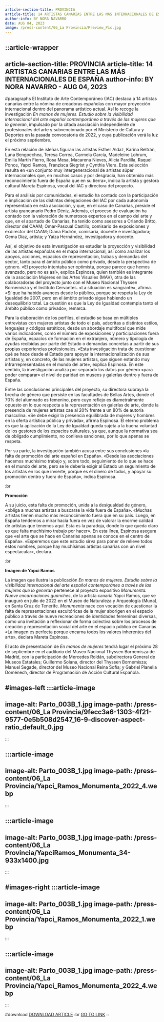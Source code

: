 ```yaml
---
article-section-title: PROVINCIA
article-title: 14 ARTISTAS CANARIAS ENTRE LAS MÁS INTERNACIONALES DE ESPAÑA
author-info: BY NORA NAVARRO
date: AUG 04, 2023
image: /press-content/06_La Provincia/Preview_Pic.jpg
---
```


::article-wrapper
---
article-section-title: PROVINCIA
article-title: 14 ARTISTAS CANARIAS ENTRE LAS MÁS INTERNACIONALES DE ESPAÑA
author-info: BY NORA NAVARRO - AUG 04, 2023
---
#paragraphs
El Instituto de Arte Contemporáneo (IAC) destaca a 14 artistas canarias entre la nómina de creadoras españolas con mayor proyección internacional dentro del panorama artístico actual. Así lo recoge la investigación _En manos de mujeres. Estudio sobre la visibilidad internacional del arte español contemporáneo a través de las mujeres que lo generan_, impulsado por la citada asociación independiente de profesionales del arte y subvencionado por el Ministerio de Cultura y Deportes en la pasada convocatoria de 2022, y cuya publicación verá la luz el próximo septiembre.

En esta relación de isleñas figuran las artistas Esther Aldaz, Karina Beltrán, Luna Bengoechea, Teresa Correa, Carmela García, Madeleine Lohrum, Emilia Martín Fierro, Rosa Mesa, Macarena Nieves, Alicia Pardilla, Raquel Ponce, Yapci Ramos, Franzisca Siegrist y Cynthia Viera. Esta selección resulta en «un conjunto muy intergeneracional de artistas súper internacionales que, en muchos casos y por desgracia, han obtenido más reconocimiento fuera de España que en su tierra», indica la artista y gestora cultural Mareta Espinosa, vocal del IAC y directora del proyecto.

Para el análisis por comunidades, el estudio ha contado con la participación e implicación de las distintas delegaciones del IAC por cada autonomía representada en esta asociación, y que, en el caso de Canarias, preside el artista grancanario Pedro Déniz. Además, el proceso de evaluación ha contado con la valoración de numerosos expertos en el campo del arte y que, en el apartado de Canarias, ha tenido como asesores a Orlando Britto, director del CAAM; Omar-Pascual Castillo, comisario de exposiciones y exdirector del CAAM; Diana Padrón, comisaria, docente e investigadora; Gema Díaz, artista; y Yaiza Hernández, investigadora y docente.

Así, el objetivo de esta investigación es estudiar la proyección y visibilidad de las artistas españolas en el mapa internacional, así como analizar los apoyos, acciones, espacios de representación, trabas y demandas del sector, tanto para el ámbito público como privado, desde la perspectiva de género. «El proyecto intentaba ser optimista, porque parece que hemos avanzado, pero no es así», explica Espinosa, quien también es integrante de la asociación Mujeres en las Artes Visuales (MAV), otra de las colaboradoras del proyecto junto con el Museo Nacional Thyssen Bornemisza y el Instituto Cervantes. «La situación es sangrante», afirma. «Sí que ha habido avances desde lo público, porque se respeta la Ley de Igualdad de 2007, pero en el ámbito privado sigue habiendo un desequilibrio total. La cuestión es que la Ley de Igualdad contempla tanto el ámbito público como privado», remarca.

Para la elaboración de los perfiles, el estudio se basa en múltiples entrevistas con mujeres artistas de todo el país, adscritas a distintos estilos, lenguajes y códigos estéticos, desde un abordaje multifocal que mide varios indicadores, como el número de exposiciones y participaciones fuera de España, espacios de formación en el extranjero, número y tipología de ayudas recibidas por parte del Estado o demandas concretas a partir de sus propias experiencias profesionales. «Esta investigación trata de cuestionar qué se hace desde el Estado para apoyar la internacionalización de sus artistas y, en concreto, de las mujeres artistas, que siguen estando muy infrarrepresentadas en el mundo del arte», explica Espinosa. En este sentido, la investigación analiza por separado los datos por género «para poder comparar» el nivel de paridad en museos y galerías dentro y fuera de España.

Entre las conclusiones principales del proyecto, su directora subraya la brecha de género que persiste en las facultades de Bellas Artes, donde el 70% del alumnado es femenino, pero cuyo reflejo es diametralmente opuesto en lo que respecta a la representación en galerías de arte, donde la presencia de mujeres artistas cae al 20% frente a un 80% de autoría masculina. «Se debe exigir la presencia equilibrada de mujeres y hombres en la oferta artística pública y privada», afirma Espinosa. El eterno problema es que la aplicación de la Ley de Igualdad queda sujeta a la buena voluntad de los gestores de los espacios culturales, ya que, aunque la normativa sea de obligado cumplimiento, no conlleva sanciones, por lo que apenas se respeta.

Por su parte, la investigación también acusa entre sus conclusiones «la falta de promoción del arte español en España». «Desde las asociaciones hacemos muchísimo trabajo y, sobre todo, seguimiento de lo que se hace en el mundo del arte, pero se le debería exigir al Estado un seguimiento de los artistas en los que invierte, porque es el dinero de todos, y apoyar su promoción dentro y fuera de España», indica Espinosa.

:br

**Promoción**

A su juicio, esta falta de promoción, unida a la desigualdad de género, «obliga a muchas artistas a buscarse la vida fuera de España». «Muchas artistas tienen mucho más reconocimiento fuera que en su país. Luego, en España tendemos a mirar hacia fuera en vez de valorar la enorme calidad de artistas que tenemos aquí. Esta es la paradoja, donde lo que queda claro es que falta muchísimo trabajo por hacer». En esta línea, Espinosa asegura que «el arte que se hace en Canarias apenas se conoce en el centro de España». «Esperemos que este estudio sirva para poner de relieve todos estos nombres, porque hay muchísimas artistas canarias con un nivel espectacular», declara.

:br

**Imagen de Yapci Ramos**

La imagen que ilustra la publicación _En manos de mujeres. Estudio sobre la visibilidad internacional del arte español contemporáneo a través de las mujeres que lo generan_ pertenece al proyecto expositivo _Monumenta. Nueve encarnaciones guanches_, de la artista canaria Yapci Ramos, que se inauguró en julio de 2022 en el Museo de Naturaleza y Arqueología (Muna), en Santa Cruz de Tenerife. _Monumenta_ nace con vocación de cuestionar la falta de representaciones escultóricas de la mujer aborigen en el espacio público a través de nueve recreaciones de identidades femeninas diversas, como una invitación a reflexionar de forma colectiva sobre los procesos de creación y representación social del arte en el espacio público en Canarias. «La imagen es perfecta porque encarna todos los valores inherentes del arte», declara Mareta Espinosa.

El acto de presentación de _En manos de mujeres_ tendrá lugar el próximo 28 de septiembre en el auditorio del Museo Nacional Thyssen Bornemisza de Madrid, con la participación de Mercedes Roldán, subdirectora General de Museos Estatales; Guillermo Solana, director del Thyssen Bornemisza; Manuel Segade, director del Museo Nacional Reina Sofía; y Gabriel Planella Doménech, director de Programación de Acción Cultural Española.

#images-left
  :::article-image
  ---
  image-alt: Parto_003B_1.jpg
  image-path: /press-content/06_La Provincia/9fecc3a6-1303-4f21-9577-0e5b508d2547_16-9-discover-aspect-ratio_default_0.jpg
  ---
  :::

  :::article-image
  ---
  image-alt: Parto_003B_1.jpg
  image-path: /press-content/06_La Provincia/Yapci_Ramos_Monumenta_2022_4.webp
  ---
  :::

  :::article-image
  ---
  image-alt: Parto_003B_1.jpg
  image-path: /press-content/06_La Provincia/YapciRamos_Monumenta_34-933x1400.jpg
  ---
  :::

#images-right
  :::article-image
  ---
  image-alt: Parto_003B_1.jpg
  image-path: /press-content/06_La Provincia/Yapci_Ramos_Monumenta_2022_1.webp
  ---
  :::

  :::article-image
  ---
  image-alt: Parto_003B_1.jpg
  image-path: /press-content/06_La Provincia/Yapci_Ramos_Monumenta_2022_4.webp
  ---
  :::

#download
[DOWNLOAD ARTICLE](/press-content/06_La%20Provincia/P%C3%A1ginas%20desdeYapciRamos_PressKitSelection-5.pdf) :br [](https://www.eldia.es/cultura/2024/03/02/parir-renacer-yapci-ramos-santa-98938595.html) [GO TO LINK](https://www.laprovincia.es/cultura/2023/08/04/instituto-arte-contemporaneo-iac-destaca-90656392.html)
::
